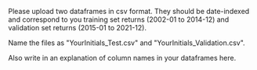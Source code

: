 Please upload two dataframes in csv format. They should be date-indexed and correspond to you training set returns (2002-01 to 2014-12) and validation set returns (2015-01 to 2021-12).

Name the files as "YourInitials_Test.csv" and "YourInitials_Validation.csv".

Also write in an explanation of column names in your dataframes here.
